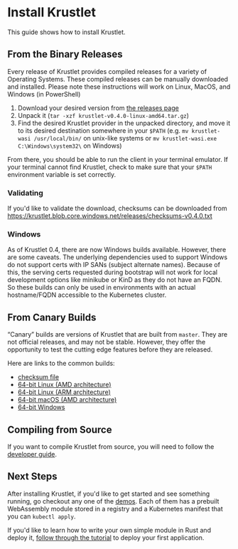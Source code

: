 # Install Krustlet

This guide shows how to install Krustlet.

## From the Binary Releases

Every release of Krustlet provides compiled releases for a variety of Operating Systems. These
compiled releases can be manually downloaded and installed. Please note these instructions will work
on Linux, MacOS, and Windows (in PowerShell)

1. Download your desired version from [the releases
   page](https://github.com/deislabs/krustlet/releases)
1. Unpack it (`tar -xzf krustlet-v0.4.0-linux-amd64.tar.gz`)
1. Find the desired Krustlet provider in the unpacked directory, and move it to its desired
   destination somewhere in your `$PATH` (e.g. `mv krustlet-wasi /usr/local/bin/` on unix-like
   systems or `mv krustlet-wasi.exe C:\Windows\system32\` on Windows)

From there, you should be able to run the client in your terminal emulator. If your terminal cannot
find Krustlet, check to make sure that your `$PATH` environment variable is set correctly.

### Validating

If you'd like to validate the download, checksums can be downloaded from
https://krustlet.blob.core.windows.net/releases/checksums-v0.4.0.txt

### Windows

As of Krustlet 0.4, there are now Windows builds available. However, there are some caveats. The
underlying dependencies used to support Windows do not support certs with IP SANs (subject alternate
names). Because of this, the serving certs requested during bootstrap will not work for local
development options like minikube or KinD as they do not have an FQDN. So these builds can only be
used in environments with an actual hostname/FQDN accessible to the Kubernetes cluster.

## From Canary Builds

“Canary” builds are versions of Krustlet that are built from `master`. They are not official
releases, and may not be stable. However, they offer the opportunity to test the cutting edge
features before they are released.

Here are links to the common builds:

- [checksum file](https://krustlet.blob.core.windows.net/releases/checksums-canary.txt)
- [64-bit Linux (AMD
  architecture)](https://krustlet.blob.core.windows.net/releases/krustlet-canary-linux-amd64.tar.gz)
- [64-bit Linux (ARM
  architecture)](https://krustlet.blob.core.windows.net/releases/krustlet-canary-linux-aarch64.tar.gz)
- [64-bit macOS (AMD
  architecture)](https://krustlet.blob.core.windows.net/releases/krustlet-canary-macos-amd64.tar.gz)
- [64-bit Windows](https://krustlet.blob.core.windows.net/releases/krustlet-canary-windows-amd64.tar.gz)

## Compiling from Source

If you want to compile Krustlet from source, you will need to follow the [developer
guide](../community/developers.md).

## Next Steps

After installing Krustlet, if you'd like to get started and see something running, go checkout any
one of the [demos](../../demos). Each of them has a prebuilt WebAssembly module stored in a registry
and a Kubernetes manifest that you can `kubectl apply`.

If you'd like to learn how to write your own simple module in Rust and deploy it, [follow through
the tutorial](tutorial01.md) to deploy your first application.
